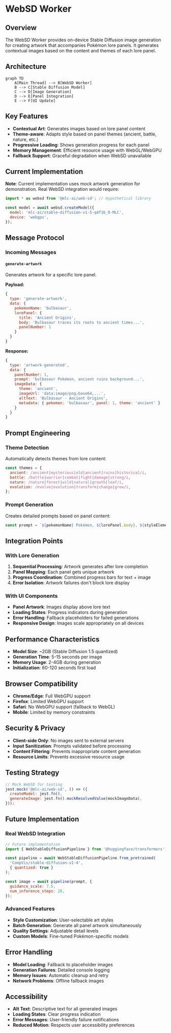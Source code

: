 # WebSD Worker

## Overview

The WebSD Worker provides on-device Stable Diffusion image generation for creating artwork that accompanies Pokémon lore panels. It generates contextual images based on the content and themes of each lore panel.

## Architecture

```mermaid
graph TD
    A[Main Thread] --> B[WebSD Worker]
    B --> C[Stable Diffusion Model]
    C --> D[Image Generation]
    D --> E[Panel Integration]
    E --> F[UI Update]
```

## Key Features

- **Contextual Art**: Generates images based on lore panel content
- **Theme-aware**: Adapts style based on panel themes (ancient, battle, nature, etc.)
- **Progressive Loading**: Shows generation progress for each panel
- **Memory Management**: Efficient resource usage with WebGL/WebGPU
- **Fallback Support**: Graceful degradation when WebSD unavailable

## Current Implementation

**Note**: Current implementation uses mock artwork generation for demonstration. Real WebSD integration would require:

```javascript
import * as websd from '@mlc-ai/web-sd'; // Hypothetical library

const model = await websd.createModel({
  model: 'mlc-ai/stable-diffusion-v1-5-q4f16_0-MLC',
  device: 'webgpu',
});
```

## Message Protocol

### Incoming Messages

#### `generate-artwork`

Generates artwork for a specific lore panel.

**Payload:**

```javascript
{
  type: 'generate-artwork',
  data: {
    pokemonName: 'bulbasaur',
    lorePanel: {
      title: 'Ancient Origins',
      body: 'Bulbasaur traces its roots to ancient times...',
      panelNumber: 1
    }
  }
}
```

**Response:**

```javascript
{
  type: 'artwork-generated',
  data: {
    panelNumber: 1,
    prompt: 'bulbasaur Pokémon, ancient ruins background...',
    imageData: {
      theme: 'ancient',
      imageUrl: 'data:image/png;base64,...',
      altText: 'Bulbasaur - Ancient Origins',
      metadata: { pokemon: 'bulbasaur', panel: 1, theme: 'ancient' }
    }
  }
}
```

## Prompt Engineering

### Theme Detection

Automatically detects themes from lore content:

```javascript
const themes = {
  ancient: /ancient|mysterious|old|ancient|ruins|historical/i,
  battle: /battle|warrior|combat|fight|damage|strong/i,
  nature: /nature|forest|wild|natural|growth|leaf/i,
  evolution: /evolve|evolution|transform|change|grow/i,
};
```

### Prompt Generation

Creates detailed prompts based on panel content:

```javascript
const prompt = `${pokemonName} Pokémon, ${lorePanel.body}, ${styleElements.join(', ')}, digital art, detailed, high quality, Pokémon style`;
```

## Integration Points

### With Lore Generation

1. **Sequential Processing**: Artwork generates after lore completion
2. **Panel Mapping**: Each panel gets unique artwork
3. **Progress Coordination**: Combined progress bars for text + image
4. **Error Isolation**: Artwork failures don't block lore display

### With UI Components

- **Panel Artwork**: Images display above lore text
- **Loading States**: Progress indicators during generation
- **Error Handling**: Fallback placeholders for failed generations
- **Responsive Design**: Images scale appropriately on all devices

## Performance Characteristics

- **Model Size**: ~2GB (Stable Diffusion 1.5 quantized)
- **Generation Time**: 5-15 seconds per image
- **Memory Usage**: 2-4GB during generation
- **Initialization**: 60-120 seconds first load

## Browser Compatibility

- **Chrome/Edge**: Full WebGPU support
- **Firefox**: Limited WebGPU support
- **Safari**: No WebGPU support (fallback to WebGL)
- **Mobile**: Limited by memory constraints

## Security & Privacy

- **Client-side Only**: No images sent to external servers
- **Input Sanitization**: Prompts validated before processing
- **Content Filtering**: Prevents inappropriate content generation
- **Resource Limits**: Prevents excessive resource usage

## Testing Strategy

```javascript
// Mock WebSD for testing
jest.mock('@mlc-ai/web-sd', () => ({
  createModel: jest.fn(),
  generateImage: jest.fn().mockResolvedValue(mockImageData),
}));
```

## Future Implementation

### Real WebSD Integration

```javascript
// Future implementation
import { WebStableDiffusionPipeline } from '@huggingface/transformers';

const pipeline = await WebStableDiffusionPipeline.from_pretrained(
  'CompVis/stable-diffusion-v1-4',
  { quantized: true }
);

const image = await pipeline(prompt, {
  guidance_scale: 7.5,
  num_inference_steps: 20,
});
```

### Advanced Features

- **Style Customization**: User-selectable art styles
- **Batch Generation**: Generate all panel artwork simultaneously
- **Quality Settings**: Adjustable detail levels
- **Custom Models**: Fine-tuned Pokémon-specific models

## Error Handling

- **Model Loading**: Fallback to placeholder images
- **Generation Failures**: Detailed console logging
- **Memory Issues**: Automatic cleanup and retry
- **Network Problems**: Offline fallback images

## Accessibility

- **Alt Text**: Descriptive text for all generated images
- **Loading States**: Clear progress indication
- **Error Messages**: User-friendly failure notifications
- **Reduced Motion**: Respects user accessibility preferences
